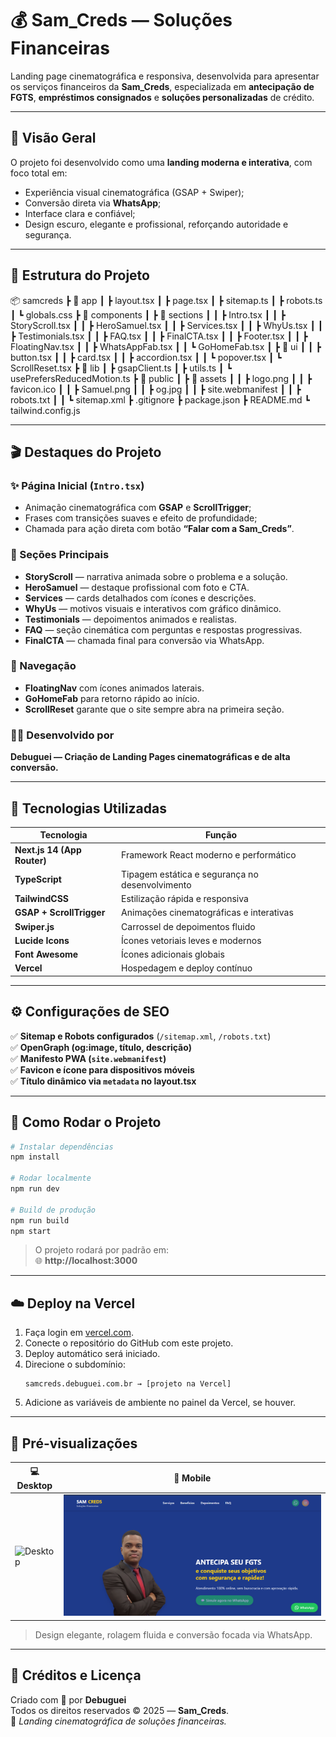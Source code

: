 # 💰 Sam_Creds — Soluções Financeiras

Landing page cinematográfica e responsiva, desenvolvida para apresentar os serviços financeiros da **Sam_Creds**, especializada em **antecipação de FGTS**, **empréstimos consignados** e **soluções personalizadas** de crédito.

---

## 🧭 Visão Geral

O projeto foi desenvolvido como uma **landing moderna e interativa**, com foco total em:
- Experiência visual cinematográfica (GSAP + Swiper);
- Conversão direta via **WhatsApp**;
- Interface clara e confiável;
- Design escuro, elegante e profissional, reforçando autoridade e segurança.

---

## 🧩 Estrutura do Projeto

📦 samcreds
 ┣ 📂 app
 ┃ ┣ layout.tsx
 ┃ ┣ page.tsx
 ┃ ┣ sitemap.ts
 ┃ ┣ robots.ts
 ┃ ┗ globals.css
 ┣ 📂 components
 ┃ ┣ 📂 sections
 ┃ ┃ ┣ Intro.tsx
 ┃ ┃ ┣ StoryScroll.tsx
 ┃ ┃ ┣ HeroSamuel.tsx
 ┃ ┃ ┣ Services.tsx
 ┃ ┃ ┣ WhyUs.tsx
 ┃ ┃ ┣ Testimonials.tsx
 ┃ ┃ ┣ FAQ.tsx
 ┃ ┃ ┣ FinalCTA.tsx
 ┃ ┃ ┣ Footer.tsx
 ┃ ┃ ┣ FloatingNav.tsx
 ┃ ┃ ┣ WhatsAppFab.tsx
 ┃ ┃ ┗ GoHomeFab.tsx
 ┃ ┣ 📂 ui
 ┃ ┃ ┣ button.tsx
 ┃ ┃ ┣ card.tsx
 ┃ ┃ ┣ accordion.tsx
 ┃ ┃ ┗ popover.tsx
 ┃ ┗ ScrollReset.tsx
 ┣ 📂 lib
 ┃ ┣ gsapClient.ts
 ┃ ┣ utils.ts
 ┃ ┗ usePrefersReducedMotion.ts
 ┣ 📂 public
 ┃ ┣ 📂 assets
 ┃ ┃ ┣ logo.png
 ┃ ┃ ┣ favicon.ico
 ┃ ┃ ┣ Samuel.png
 ┃ ┃ ┣ og.jpg
 ┃ ┃ ┣ site.webmanifest
 ┃ ┃ ┣ robots.txt
 ┃ ┃ ┗ sitemap.xml
 ┣ .gitignore
 ┣ package.json
 ┣ README.md
 ┗ tailwind.config.js

---

## 🎬 Destaques do Projeto

### ✨ Página Inicial (`Intro.tsx`)
- Animação cinematográfica com **GSAP** e **ScrollTrigger**;  
- Frases com transições suaves e efeito de profundidade;  
- Chamada para ação direta com botão **“Falar com a Sam_Creds”**.

### 💼 Seções Principais
- **StoryScroll** — narrativa animada sobre o problema e a solução.  
- **HeroSamuel** — destaque profissional com foto e CTA.  
- **Services** — cards detalhados com ícones e descrições.  
- **WhyUs** — motivos visuais e interativos com gráfico dinâmico.  
- **Testimonials** — depoimentos animados e realistas.  
- **FAQ** — seção cinemática com perguntas e respostas progressivas.  
- **FinalCTA** — chamada final para conversão via WhatsApp.

### 🧭 Navegação
- **FloatingNav** com ícones animados laterais.  
- **GoHomeFab** para retorno rápido ao início.  
- **ScrollReset** garante que o site sempre abra na primeira seção.

### 🦸‍♂️ Desenvolvido por
**Debuguei — Criação de Landing Pages cinematográficas e de alta conversão.**

---

## 🧠 Tecnologias Utilizadas

| Tecnologia | Função |
|-------------|--------|
| **Next.js 14 (App Router)** | Framework React moderno e performático |
| **TypeScript** | Tipagem estática e segurança no desenvolvimento |
| **TailwindCSS** | Estilização rápida e responsiva |
| **GSAP + ScrollTrigger** | Animações cinematográficas e interativas |
| **Swiper.js** | Carrossel de depoimentos fluido |
| **Lucide Icons** | Ícones vetoriais leves e modernos |
| **Font Awesome** | Ícones adicionais globais |
| **Vercel** | Hospedagem e deploy contínuo |

---

## ⚙️ Configurações de SEO

✅ **Sitemap e Robots configurados** (`/sitemap.xml`, `/robots.txt`)  
✅ **OpenGraph (og:image, título, descrição)**  
✅ **Manifesto PWA (`site.webmanifest`)**  
✅ **Favicon e ícone para dispositivos móveis**  
✅ **Título dinâmico via `metadata` no layout.tsx**

---

## 🚀 Como Rodar o Projeto

```bash
# Instalar dependências
npm install

# Rodar localmente
npm run dev

# Build de produção
npm run build
npm start
```

> O projeto rodará por padrão em:  
> 🌐 **http://localhost:3000**

---

## ☁️ Deploy na Vercel

1. Faça login em [vercel.com](https://vercel.com/).  
2. Conecte o repositório do GitHub com este projeto.  
3. Deploy automático será iniciado.  
4. Direcione o subdomínio:  
   ```
   samcreds.debuguei.com.br → [projeto na Vercel]
   ```
5. Adicione as variáveis de ambiente no painel da Vercel, se houver.

---

## 📸 Pré-visualizações

| 💻 Desktop | 📱 Mobile |
|------------|-----------|
| ![Desktop](public/assets/og.jpg) | ![Mobile](public/assets/preview.png) |

> Design elegante, rolagem fluida e conversão focada via WhatsApp.

---

## 🧾 Créditos e Licença

Criado com 💚 por **Debuguei**  
Todos os direitos reservados © 2025 — **Sam_Creds**.  
💼 *Landing cinematográfica de soluções financeiras.*
